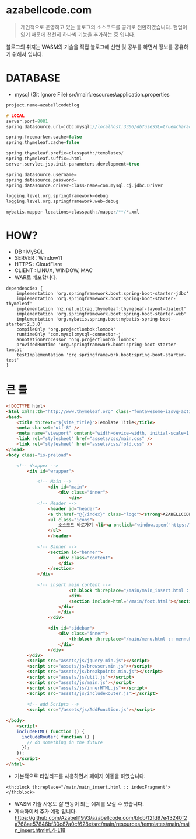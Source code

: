﻿# azabellcode.com
 
> 개인적으로 운영하고 있는 블로그의 소스코드를 공개로 전환하였습니다.
> 현업이 있기 때문에 천천히 하나씩 기능을 추가하는 중 입니다.

블로그의 취지는 WASM의 기술을 직접 블로그에 신연 및 공부를 하면서 정보를 공유하기 위해서 입니다.
 
 # DATABASE
 - mysql (Git Ignore File)
 src\main\resources\application.properties
 ```c
 project.name=azabellcodeblog

# LOCAL
server.port=8081
spring.datasource.url=jdbc:mysql://localhost:3306/db?useSSL=true&characterEncoding=UTF-8&serverTimezone=UTC

spring.freemarker.cache=false
spring.thymeleaf.cache=false

spring.thymeleaf.prefix=classpath:/templates/
spring.thymeleaf.suffix=.html
server.servlet.jsp.init-parameters.development=true

spring.datasource.username=
spring.datasource.password=
spring.datasource.driver-class-name=com.mysql.cj.jdbc.Driver

logging.level.org.springframework=debug
logging.level.org.springframework.web=debug

mybatis.mapper-locations=classpath:/mapper/**/*.xml
 ```
 
# HOW?
- DB : MySQL
- SERVER : Window11
- HTTPS : CloudFlare
- CLIENT : LINUX, WINDOW, MAC 
- WAR로 베포합니다.
``` 
dependencies {
	implementation 'org.springframework.boot:spring-boot-starter-jdbc'
	implementation 'org.springframework.boot:spring-boot-starter-thymeleaf'
	implementation 'nz.net.ultraq.thymeleaf:thymeleaf-layout-dialect'
	implementation 'org.springframework.boot:spring-boot-starter-web'
	implementation 'org.mybatis.spring.boot:mybatis-spring-boot-starter:2.3.0'
	compileOnly 'org.projectlombok:lombok'
   	runtimeOnly 'com.mysql:mysql-connector-j'
	annotationProcessor 'org.projectlombok:lombok'
	providedRuntime 'org.springframework.boot:spring-boot-starter-tomcat'
	testImplementation 'org.springframework.boot:spring-boot-starter-test'
}
```

# 큰 틀
```html
<!DOCTYPE html>
<html xmlns:th="http://www.thymeleaf.org" class="fontawesome-i2svg-active fontawesome-i2svg-complete">
<head>
    <title th:text="${site_title}">Template Title</title>
    <meta charset="utf-8" />
    <meta name="viewport" content="width=device-width, initial-scale=1, user-scalable=no" />
    <link rel="stylesheet" href="assets/css/main.css" />
    <link rel="stylesheet" href="assets/css/fold.css" />
</head>
<body class="is-preload">

    <!-- Wrapper -->
        <div id="wrapper">

            <!-- Main -->
                <div id="main">
                    <div class="inner">
                        <div>
			<!-- Header -->
				<header id="header">
				<a th:href="@{/index}" class="logo"><strong>AZABELLCODE</strong> by Azabell1993</a>
				<ul class="icons">
					소스코드 바로가기 <li><a onclick="window.open('https://github.com/Azabell1993/ClangStructPointerExample')" class="icon brands fa-github"></a></li>
				</ul>
				</header>
						
			<!-- Banner -->
				<section id="banner">
					<div class="content">
					</div>
				</section>
			</div>
				
			<!-- insert main content -->
                        <th:block th:replace="/main/main_insert.html :: indexFragment"></th:block>
                        <div>
                        <section include-html="/main/foot.html"></section>
                    </div>
                    </div>
                </div>

                <div id="sidebar">
                    <div class="inner">
                        <th:block th:replace="/main/menu.html :: mennuFragment"></th:block>
                    </div>
                </div>
        </div>
        <script src="assets/js/jquery.min.js"></script>
        <script src="assets/js/browser.min.js"></script>
        <script src="assets/js/breakpoints.min.js"></script>
        <script src="assets/js/util.js"></script>
        <script src="assets/js/main.js"></script>
        <script src="assets/js/innerHTML.js"></script>
        <script src="assets/js/includeRouter.js"></script>
        
        <!-- add Scripts -->
        <script src="/assets/js/AddFunction.js"></script>
        
</body>
    <script>
    includeHTML( function () {
      includeRouter( function () {
        // do something in the future
      });
    });
    </script>
</html>
```

- 기본적으로 타임리프를 사용하면서 페이지 이동을 하였습니다.
```
<th:block th:replace="/main/main_insert.html :: indexFragment"></th:block>
```
- WASM 기술 사용도 잘 연동이 되는 예제를 보실 수 있습니다.
- 계속하여서 추가 예정 입니다.
https://github.com/Azabell1993/azabellcode.com/blob/f2fd97e43240f2a768ae57846bf30c87a0cf628e/src/main/resources/templates/main/main_insert.html#L4-L18
